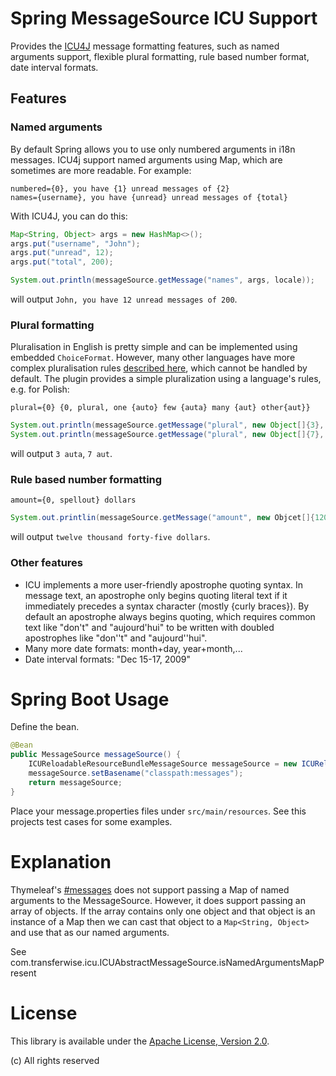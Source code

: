 # Spring MessageSource ICU Support

Provides the [ICU4J](http://site.icu-project.org/) message formatting features, such as named arguments support, flexible plural formatting,
rule based number format, date interval formats.

## Features

### Named arguments
By default Spring allows you to use only numbered arguments in i18n messages. ICU4j support named arguments using Map,
which are sometimes are more readable. For example:

```
numbered={0}, you have {1} unread messages of {2}
names={username}, you have {unread} unread messages of {total}
```

With ICU4J, you can do this:

```Java
Map<String, Object> args = new HashMap<>();
args.put("username", "John");
args.put("unread", 12);
args.put("total", 200);

System.out.println(messageSource.getMessage("names", args, locale));
```

will output `John, you have 12 unread messages of 200`.

### Plural formatting

Pluralisation in English is pretty simple and can be implemented using embedded `ChoiceFormat`. However, many other
languages have more complex pluralisation rules [described here](http://unicode.org/repos/cldr-tmp/trunk/diff/supplemental/language_plural_rules.html),
which cannot be handled by default. The plugin provides a simple pluralization using a language's rules, e.g. for Polish:

```
plural={0} {0, plural, one {auto} few {auta} many {aut} other{aut}}
```

```Java
System.out.println(messageSource.getMessage("plural", new Object[]{3}, locale));
System.out.println(messageSource.getMessage("plural", new Object[]{7}, locale));
```

will output `3 auta`, `7 aut`.

### Rule based number formatting

```
amount={0, spellout} dollars
```

```Java
System.out.printlin(messageSource.getMessage("amount", new Objcet[]{12045}, locale));
```

will output `twelve thousand forty-five dollars`.

### Other features
- ICU implements a more user-friendly apostrophe quoting syntax. In message text, an apostrophe only begins quoting
literal text if it immediately precedes a syntax character (mostly {curly braces}). By default an apostrophe always
begins quoting, which requires common text like "don't" and "aujourd'hui" to be written with doubled apostrophes like "don''t" and "aujourd''hui".
- Many more date formats: month+day, year+month,...
- Date interval formats: "Dec 15-17, 2009"

# Spring Boot Usage
Define the bean.

```Java
@Bean
public MessageSource messageSource() {
    ICUReloadableResourceBundleMessageSource messageSource = new ICUReloadableResourceBundleMessageSource();
    messageSource.setBasename("classpath:messages");
    return messageSource;
}
```

Place your message.properties files under `src/main/resources`. See this projects test cases for some examples.

# Explanation

Thymeleaf's [#messages](https://www.thymeleaf.org/doc/tutorials/2.1/usingthymeleaf.html#messages-1) does not support 
passing a Map of named arguments to the MessageSource. However, it does support passing an array of objects. If the 
array contains only one object and that object is an instance of a Map then we can cast that object to a
`Map<String, Object>` and use that as our named arguments. 

See com.transferwise.icu.ICUAbstractMessageSource.isNamedArgumentsMapPresent

# License
This library is available under the [Apache License, Version 2.0](http://www.apache.org/licenses/LICENSE-2.0).

(c) All rights reserved
